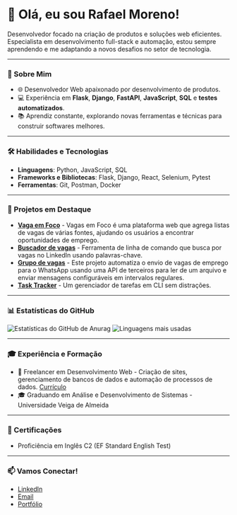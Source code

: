 # 👋 Olá, eu sou Rafael Moreno!

Desenvolvedor focado na criação de produtos e soluções web eficientes. Especialista em desenvolvimento full-stack e automação, estou sempre aprendendo e me adaptando a novos desafios no setor de tecnologia.

---

### 💼 Sobre Mim
- 🌐 Desenvolvedor Web apaixonado por desenvolvimento de produtos.
- 💻 Experiência em **Flask**, **Django**, **FastAPI**, **JavaScript**, **SQL** e **testes automatizados**.
- 📚 Aprendiz constante, explorando novas ferramentas e técnicas para construir softwares melhores.

---

### 🛠️ Habilidades e Tecnologias
- **Linguagens**: Python, JavaScript, SQL
- **Frameworks e Bibliotecas**: Flask, Django, React, Selenium, Pytest
- **Ferramentas**: Git, Postman, Docker

---

### 🌟 Projetos em Destaque
- **[Vaga em Foco](https://vagas-em-foco.vercel.app)** - Vagas em Foco é uma plataforma web que agrega listas de vagas de várias fontes, ajudando os usuários a encontrar oportunidades de emprego.
- **[Buscador de vagas](https://github.com/Mean-Says/LinkedIn-Job-Scraper-CLI)** - Ferramenta de linha de comando que busca por vagas no LinkedIn usando palavras-chave.
- **[Grupo de vagas](https://github.com/Mean-Says/Grupo-de-vagas)** - Este projeto automatiza o envio de vagas de emprego para o WhatsApp usando uma API de terceiros para ler de um arquivo e enviar mensagens configuráveis em intervalos regulares.
- **[Task Tracker](https://github.com/Mean-Says/Task_Tracker)** - Um gerenciador de tarefas em CLI sem distrações.

---

### 📊 Estatísticas do GitHub
![Estatísticas do GitHub de Anurag](https://github-readme-stats.vercel.app/api?username=Mean-Says&show_icons=true&theme=radical)
![Linguagens mais usadas](https://github-readme-stats.vercel.app/api/top-langs/?username=Mean-Says&layout=compact&theme=radical)

---

### 🎓 Experiência e Formação
- 💼 Freelancer em Desenvolvimento Web - Criação de sites, gerenciamento de bancos de dados e automação de processos de dados. [Currículo](https://www.rafaelmoreno.tech/arquivo/Rafael%20Moreno%20-%20CV%20copy.pdf)
- 🎓 Graduando em Análise e Desenvolvimento de Sistemas - Universidade Veiga de Almeida

---

### 📜 Certificações
- Proficiência em Inglês C2 (EF Standard English Test)

---

### 📫 Vamos Conectar!
- [LinkedIn](https://linkedin.com/in/moreno-rafael)
- [Email](mailto:oliveirafaelmoreno@gmail.com)
- [Portfólio](https://rafaelmoreno.tech)
